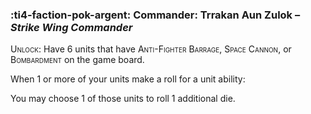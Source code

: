 ### :ti4-faction-pok-argent: **Commander**: Trrakan Aun Zulok – _Strike Wing Commander_

<span style="font-variant:small-caps;">Unlock</span>: Have 6 units that have <span style="font-variant:small-caps;">Anti-Fighter Barrage</span>, <span style="font-variant:small-caps;">Space Cannon</span>, or <span style="font-variant:small-caps;">Bombardment</span> on the game board.

When 1 or more of your units make a roll for a unit ability:

You may choose 1 of those units to roll 1 additional die.
